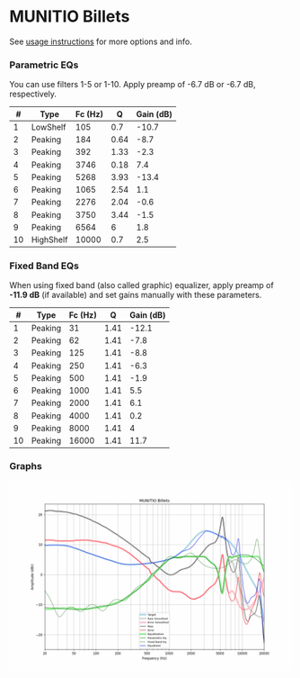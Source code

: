 # MUNITIO Billets
See [usage instructions](https://github.com/jaakkopasanen/AutoEq#usage) for more options and info.

### Parametric EQs
You can use filters 1-5 or 1-10. Apply preamp of -6.7 dB or -6.7 dB, respectively.

|   # | Type      |   Fc (Hz) |    Q |   Gain (dB) |
|-----|-----------|-----------|------|-------------|
|   1 | LowShelf  |       105 | 0.7  |       -10.7 |
|   2 | Peaking   |       184 | 0.64 |        -8.7 |
|   3 | Peaking   |       392 | 1.33 |        -2.3 |
|   4 | Peaking   |      3746 | 0.18 |         7.4 |
|   5 | Peaking   |      5268 | 3.93 |       -13.4 |
|   6 | Peaking   |      1065 | 2.54 |         1.1 |
|   7 | Peaking   |      2276 | 2.04 |        -0.6 |
|   8 | Peaking   |      3750 | 3.44 |        -1.5 |
|   9 | Peaking   |      6564 | 6    |         1.8 |
|  10 | HighShelf |     10000 | 0.7  |         2.5 |

### Fixed Band EQs
When using fixed band (also called graphic) equalizer, apply preamp of **-11.9 dB** (if available) and set gains manually with these parameters.

|   # | Type    |   Fc (Hz) |    Q |   Gain (dB) |
|-----|---------|-----------|------|-------------|
|   1 | Peaking |        31 | 1.41 |       -12.1 |
|   2 | Peaking |        62 | 1.41 |        -7.8 |
|   3 | Peaking |       125 | 1.41 |        -8.8 |
|   4 | Peaking |       250 | 1.41 |        -6.3 |
|   5 | Peaking |       500 | 1.41 |        -1.9 |
|   6 | Peaking |      1000 | 1.41 |         5.5 |
|   7 | Peaking |      2000 | 1.41 |         6.1 |
|   8 | Peaking |      4000 | 1.41 |         0.2 |
|   9 | Peaking |      8000 | 1.41 |         4   |
|  10 | Peaking |     16000 | 1.41 |        11.7 |

### Graphs
![](./MUNITIO%20Billets.png)
